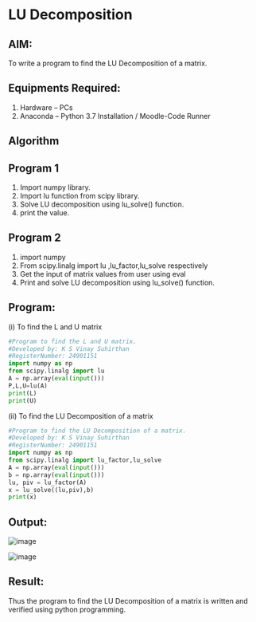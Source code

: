# LU Decomposition 

## AIM:
To write a program to find the LU Decomposition of a matrix.

## Equipments Required:
1. Hardware – PCs
2. Anaconda – Python 3.7 Installation / Moodle-Code Runner

## Algorithm
## Program 1
1. Import numpy library.
2. Import lu function from scipy library.
3. Solve LU decomposition using lu_solve() function.
4. print the value.
## Program 2
1. import numpy
2. From scipy.linalg import lu ,lu_factor,lu_solve respectively
3. Get the input of matrix values from user using eval 
4. Print and solve LU decomposition using lu_solve() function.

## Program:
(i) To find the L and U matrix
```python
#Program to find the L and U matrix.
#Developed by: K S Vinay Suhirthan
#RegisterNumber: 24901151
import numpy as np 
from scipy.linalg import lu
A = np.array(eval(input()))
P,L,U=lu(A)
print(L)
print(U)
```
(ii) To find the LU Decomposition of a matrix
```python
#Program to find the LU Decomposition of a matrix.
#Developed by: K S Vinay Suhirthan
#RegisterNumber: 24901151
import numpy as np
from scipy.linalg import lu_factor,lu_solve
A = np.array(eval(input()))
b = np.array(eval(input()))
lu, piv = lu_factor(A)
x = lu_solve((lu,piv),b)
print(x)
```
## Output:
![image](https://github.com/user-attachments/assets/365945b7-6afc-4e99-8efd-3247f45f2cde)








![image](https://github.com/user-attachments/assets/0332e43c-d3a8-4168-8d8a-7be7094558c6)


## Result:
Thus the program to find the LU Decomposition of a matrix is written and verified using python programming.

